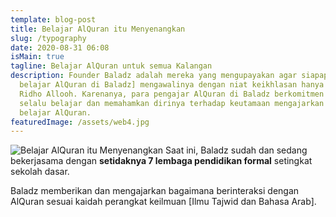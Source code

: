 ```yaml
---
template: blog-post
title: Belajar AlQuran itu Menyenangkan
slug: /typography
date: 2020-08-31 06:08
isMain: true
tagline: Belajar AlQuran untuk semua Kalangan
description: Founder Baladz adalah mereka yang mengupayakan agar siapapun [yang
  belajar AlQuran di Baladz] mengawalinya dengan niat keikhlasan hanya memohon
  Ridho Allooh. Karenanya, para pengajar AlQuran di Baladz berkomitmen untuk
  selalu belajar dan memahamkan dirinya terhadap keutamaan mengajarkan dan
  belajar AlQuran.
featuredImage: /assets/web4.jpg
---
```


![Belajar AlQuran itu Menyenangkan](/assets/web4.jpg "Belajar AlQuran itu Menyenangkan")
Saat ini, Baladz sudah dan sedang bekerjasama dengan **setidaknya 7 lembaga pendidikan formal** setingkat sekolah dasar.

Baladz memberikan dan mengajarkan bagaimana berinteraksi dengan AlQuran sesuai kaidah perangkat keilmuan \[Ilmu Tajwid dan Bahasa Arab].

